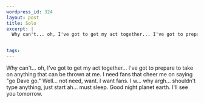 ```yaml
--- 
wordpress_id: 324
layout: post
title: Solo
excerpt: |
  Why can't... oh, I've got to get my act together... I've got to prepare to take on anything that can be thrown at me.  I need fans that cheer me on saying "go Dave go."  Well... not need, want.  I want fans.  I w... why argh... shouldn't type anything, just start ah... must sleep.  Good night planet earth.  I'll see you tomorrow.


tags: 
---
```


Why can't... oh, I've got to get my act together... I've got to prepare to take on anything that can be thrown at me.  I need fans that cheer me on saying "go Dave go."  Well... not need, want.  I want fans.  I w... why argh... shouldn't type anything, just start ah... must sleep.  Good night planet earth.  I'll see you tomorrow.
